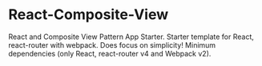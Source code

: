 # React-Composite-View
React and Composite View Pattern App Starter. Starter template for React, react-router with webpack. Does focus on simplicity! Minimum dependencies (only React, react-router v4  and Webpack v2).

